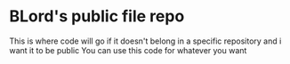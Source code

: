 # BLord's public file repo
This is where code will go if it doesn't belong in a specific repository and i want it to be public
You can use this code for whatever you want
